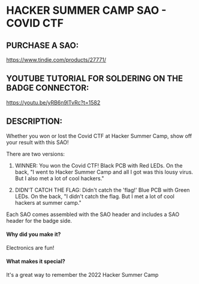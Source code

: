 # HACKER SUMMER CAMP SAO - COVID CTF 

## PURCHASE A SAO:
https://www.tindie.com/products/27771/

## YOUTUBE TUTORIAL FOR SOLDERING ON THE BADGE CONNECTOR: 
https://youtu.be/yRB6n9lTvRc?t=1582

## DESCRIPTION:  
Whether you won or lost the Covid CTF at Hacker Summer Camp, show off your result with this SAO!

There are two versions:  
1) WINNER: You won the Covid CTF!  Black PCB with Red LEDs.  On the back, "I went to Hacker Summer Camp and all I got was this lousy virus.  But I also met a lot of cool hackers."    

2) DIDN'T CATCH THE FLAG:  Didn't catch the 'flag!'  Blue PCB with Green LEDs.  On the back, "I didn't catch the flag.  But I met a lot of cool hackers at summer camp."  

Each SAO comes assembled with the SAO header and includes a SAO header for the badge side. 

#### Why did you make it?
Electronics are fun!

#### What makes it special?
It's a great way to remember the 2022 Hacker Summer Camp
